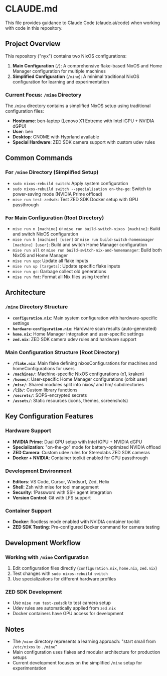 # CLAUDE.md

This file provides guidance to Claude Code (claude.ai/code) when working with code in this repository.

## Project Overview

This repository ("nyx") contains two NixOS configurations:

1. **Main Configuration** (`/`): A comprehensive flake-based NixOS and Home Manager configuration for multiple machines
2. **Simplified Configuration** (`/mine`): A minimal traditional NixOS configuration for learning and experimentation

### Current Focus: `/mine` Directory
The `/mine` directory contains a simplified NixOS setup using traditional configuration files:
- **Hostname**: ben-laptop (Lenovo X1 Extreme with Intel iGPU + NVIDIA dGPU)
- **User**: ben
- **Desktop**: GNOME with Hyprland available
- **Special Hardware**: ZED SDK camera support with custom udev rules

## Common Commands

### For `/mine` Directory (Simplified Setup)
- `sudo nixos-rebuild switch`: Apply system configuration
- `sudo nixos-rebuild switch --specialisation on-the-go`: Switch to power-saving mode (NVIDIA Prime offload)
- `mise run test-zedsdk`: Test ZED SDK Docker setup with GPU passthrough

### For Main Configuration (Root Directory)
- `mise run n [machine]` or `mise run build-switch-nixos [machine]`: Build and switch NixOS configuration
- `mise run h [machine] [user]` or `mise run build-switch-homemanager [machine] [user]`: Build and switch Home Manager configuration
- `mise run all` or `mise run build-switch-nix-and-homemanager`: Build both NixOS and Home Manager
- `mise run upp`: Update all flake inputs
- `mise run up [targets]`: Update specific flake inputs
- `mise run gc`: Garbage collect old generations
- `mise run fmt`: Format all Nix files using treefmt

## Architecture

### `/mine` Directory Structure
- **`configuration.nix`**: Main system configuration with hardware-specific settings
- **`hardware-configuration.nix`**: Hardware scan results (auto-generated)
- **`home.nix`**: Home Manager integration and user-specific settings
- **`zed.nix`**: ZED SDK camera udev rules and hardware support

### Main Configuration Structure (Root Directory)
- **`/flake.nix`**: Main flake defining nixosConfigurations for machines and homeConfigurations for users
- **`/machines/`**: Machine-specific NixOS configurations (x1, kraken)
- **`/homes/`**: User-specific Home Manager configurations (orbit user)
- **`/misc/`**: Shared modules split into nixos/ and hm/ subdirectories
- **`/lib/`**: Custom library functions
- **`/secrets/`**: SOPS-encrypted secrets
- **`/assets/`**: Static resources (icons, themes, screenshots)

## Key Configuration Features

### Hardware Support
- **NVIDIA Prime**: Dual GPU setup with Intel iGPU + NVIDIA dGPU
- **Specialization**: "on-the-go" mode for battery-optimized NVIDIA offload
- **ZED Camera**: Custom udev rules for Stereolabs ZED SDK cameras
- **Docker + NVIDIA**: Container toolkit enabled for GPU passthrough

### Development Environment
- **Editors**: VS Code, Cursor, Windsurf, Zed, Helix
- **Shell**: Zsh with mise for tool management
- **Security**: 1Password with SSH agent integration
- **Version Control**: Git with LFS support

### Container Support
- **Docker**: Rootless mode enabled with NVIDIA container toolkit
- **ZED SDK Testing**: Pre-configured Docker command for camera testing

## Development Workflow

### Working with `/mine` Configuration
1. Edit configuration files directly (`configuration.nix`, `home.nix`, `zed.nix`)
2. Test changes with `sudo nixos-rebuild switch`
3. Use specializations for different hardware profiles

### ZED SDK Development
- Use `mise run test-zedsdk` to test camera setup
- Udev rules are automatically applied from `zed.nix`
- Docker containers have GPU access for development

## Notes
- The `/mine` directory represents a learning approach: "start small from `/etc/nixos` to `./mine`"
- Main configuration uses flakes and modular architecture for production setups
- Current development focuses on the simplified `/mine` setup for experimentation
